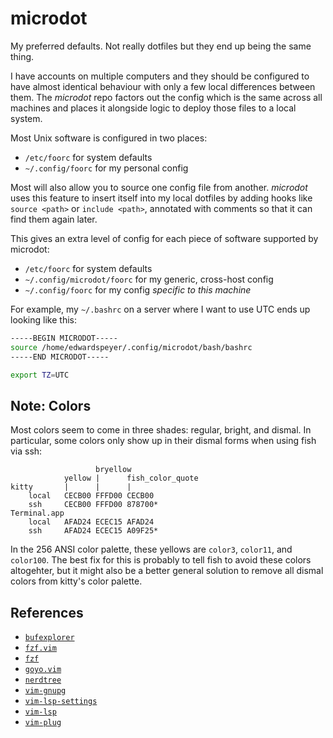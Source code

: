 # microdot

My preferred defaults.  Not really dotfiles but they end up being the same
thing.

I have accounts on multiple computers and they should be configured to have
almost identical behaviour with only a few local differences between them.  The
_microdot_ repo factors out the config which is the same across all machines
and places it alongside logic to deploy those files to a local system.

Most Unix software is configured in two places:
* `/etc/foorc` for system defaults
* `~/.config/foorc` for my personal config

Most will also allow you to source one config file from another.
_microdot_ uses this feature to insert itself into my local dotfiles by adding hooks like
`source <path>` or `include <path>`, annotated with comments so that it can
find them again later.

This gives an extra level of config for each piece of software supported by
microdot:
* `/etc/foorc` for system defaults
* `~/.config/microdot/foorc` for my generic, cross-host config
* `~/.config/foorc` for my config _specific to this machine_

For example, my `~/.bashrc` on a server where I want to use UTC ends up looking
like this:

```sh
-----BEGIN MICRODOT-----
source /home/edwardspeyer/.config/microdot/bash/bashrc
-----END MICRODOT-----

export TZ=UTC
```


## Note: Colors

Most colors seem to come in three shades: regular, bright, and dismal.  In
particular, some colors only show up in their dismal forms when using fish via
ssh:

                       bryellow
                yellow |      fish_color_quote
    kitty       |      |      |
        local   CECB00 FFFD00 CECB00
        ssh     CECB00 FFFD00 878700*
    Terminal.app
        local   AFAD24 ECEC15 AFAD24
        ssh     AFAD24 ECEC15 A09F25*


In the 256 ANSI color palette, these yellows are `color3`, `color11`, and
`color100`.  The best fix for this is probably to tell fish to avoid these
colors altogehter, but it might also be a better general solution to remove all
dismal colors from kitty's color palette.


## References

* [`bufexplorer`](https://github.com/jlanzarotta/bufexplorer)
* [`fzf.vim`](https://github.com/junegunn/fzf.vim)
* [`fzf`](https://github.com/junegunn/fzf)
* [`goyo.vim`](https://github.com/junegunn/goyo.vim)
* [`nerdtree`](https://github.com/preservim/nerdtree)
* [`vim-gnupg`](https://github.com/jamessan/vim-gnupg)
* [`vim-lsp-settings`](https://github.com/mattn/vim-lsp-settings)
* [`vim-lsp`](https://github.com/prabirshrestha/vim-lsp)
* [`vim-plug`](https://github.com/junegunn/vim-plug)
